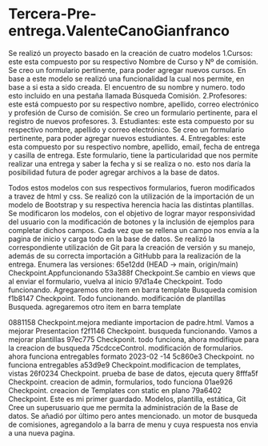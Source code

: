 # Tercera-Pre-entrega.ValenteCanoGianfranco
Se realizó un proyecto basado en la creación de cuatro modelos
1.Cursos: este esta compuesto por su respectivo Nombre de Curso y Nº de comisión. Se creo un formulario pertinente, para poder agregar nuevos cursos. En base a este modelo se realizó una funcionalidad la cual nos permite, en base a si esta a sido creada. El encuentro de su nombre y numero. todo esto incluido en una pestaña llamada Búsqueda Comisión.
2.Profesores: este está compuesto por su respectivo nombre, apellido, correo electrónico y profesión de Curso de comisión. Se creo un formulario pertinente, para el registro de nuevos profesores.
3. Estudiantes: este esta compuesto por su respectivo nombre, apellido y correo electrónico. Se creo un formulario pertinente, para poder agregar nuevos estudiantes.
4. Entregables: este esta compuesto por su respectivo nombre, apellido, email, fecha de entrega y casilla de entrega. Este formulario, tiene la particularidad que nos permite realizar una entrega y saber la fecha y si se realiza o no. esto nos daría la posibilidad futura de poder agregar archivos a la base de datos.  

Todos estos modelos con sus respectivos formularios, fueron modificados a travez de html y css. Se realizó con la utilización de la importación de un modelo de Bootstrap y su respectiva herencia hacia las distintas plantillas.
Se modificaron los modelos, con el objetivo de lograr mayor responsividad del usuario con la modificación de botones y la inclusión de ejemplos para completar dichos campos. Cada vez que se rellena un campo nos envía a la pagina de inicio y carga todo en la base de datos.
Se realizó la correspondiente utilización de Git para la creación de versión y su manejo, además de su correcta importación a GitHubb para la realización de la entrega.
Enumera las versiones:
65e12dd (HEAD -> main, origin/main) Checkpoint.Appfuncionando
 53a388f Checkpoint.Se cambio en views que al enviar el formulario, vuelva al inicio
 97d1a4e Checkpoint. Todo funcionando. Agregaremos otro item en barra template Busqueda comision
 f1b8147 Checkpoint. Todo funcionando. modificación de plantillas Busqueda. agregaremos otro item en barra template
 
  0881158 Checkpoint.mejora mediante importacion de padre.html. Vamos a mejorar Presentacion
 f2f1146 Checkpoint. busqueda funcionando. Vamos a mejorar plantillas
 97ec775 Checkponit. todo funciona, ahora modifique para la creacion de busqueda
 75cdcceControl. modificación de formularios. ahora funciona entregables formato 2023-02 -14
 5c860e3 Checkpoint. no funciona entregables
 a53d9e9 Checkpoint.modificacion de templates, vistas
 26f0234 Checkpoint. prueba de base de datos, ejecuta query
 8fffa5f Checkpoint. creacion de admin, formularios, todo funciona
 01ae926 Checkpoint. creacion de Templates con static en plano
 79a6402 Checkpoint. Este es mi primer guardado. Modelos, plantilla, estática, Git
Cree un superusuario que me permita la administración de la Base de datos.
Se añadió por último pero antes mencionado. un motor de busqueda de comisiones, agregandolo a la barra de menu y cuya respuesta nos envia a una nueva pagina.
